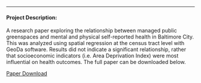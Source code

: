 ---
#### Project Description:

A research paper exploring the relationship between managed public greenspaces and mental and physical self-reported health in Baltimore City. This was analyzed using spatial regression at the census tract level with GeoDa software. Results did not indicate a significant relationship, rather that socioeconomic indicators (i.e. Area Deprivation Index) were most influential on health outcomes. The full paper can be downloaded below.

[Paper Download](Lageman_Paper2_Final.pdf)

